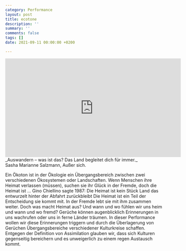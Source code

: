 ```yaml
---
category: Performance
layout: post
title: ecotone
description: ''
summary: ''
comments: false
tags: []
date: 2021-09-11 00:00:00 +0200

---
```

<iframe width="560" height="315" src="https://www.youtube.com/embed/lrLT3w9ef0g" title="YouTube video player" frameborder="0" allow="accelerometer; autoplay; clipboard-write; encrypted-media; gyroscope; picture-in-picture" allowfullscreen></iframe>
_Auswandern – was ist das? Das Land begleitet dich für immer._
</br>Sasha Marianne Salzmann, Außer sich.

Ein Ökoton ist in der Ökologie ein Übergangsbereich zwischen zwei verschiedenen Ökosystemen oder Landschaften. Wenn Menschen ihre Heimat verlassen (müssen), suchen sie ihr Glück in der Fremde, doch die Heimat ist … Gino Chiellino sagte 1987: Die Heimat ist kein Stück Land das entwurzelt hinter der Abfahrt zurückbleibt Die Heimat ist ein Teil der Entscheidung sie kommt mit. In der Fremde lebt sie mit ihm zusammen weiter. Doch was macht Heimat aus? Und wann und wo fühlen wir uns heim und wann und wo fremd? Gerüche können augenblicklich Erinnerungen in uns wachrufen oder uns in ferne Länder träumen. In dieser Performance wollen wir diese Erinnerungen triggern und durch die Überlagerung von Gerüchen Übergangsbereiche verschiedener Kulturkreise schaffen. Entgegen der Definition von Assimilation glauben wir, dass sich Kulturen gegenseitig bereichern und es unweigerlich zu einem regen Austausch kommt.